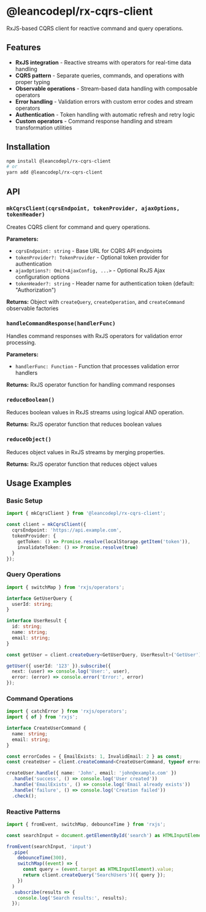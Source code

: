 # @leancodepl/rx-cqrs-client

RxJS-based CQRS client for reactive command and query operations.

## Features

- **RxJS integration** - Reactive streams with operators for real-time data handling
- **CQRS pattern** - Separate queries, commands, and operations with proper typing
- **Observable operations** - Stream-based data handling with composable operators
- **Error handling** - Validation errors with custom error codes and stream operators
- **Authentication** - Token handling with automatic refresh and retry logic
- **Custom operators** - Command response handling and stream transformation utilities

## Installation

```bash
npm install @leancodepl/rx-cqrs-client
# or
yarn add @leancodepl/rx-cqrs-client
```

## API

### `mkCqrsClient(cqrsEndpoint, tokenProvider, ajaxOptions, tokenHeader)`

Creates CQRS client for command and query operations.

**Parameters:**
- `cqrsEndpoint: string` - Base URL for CQRS API endpoints
- `tokenProvider?: TokenProvider` - Optional token provider for authentication
- `ajaxOptions?: Omit<AjaxConfig, ...>` - Optional RxJS Ajax configuration options
- `tokenHeader?: string` - Header name for authentication token (default: "Authorization")

**Returns:** Object with `createQuery`, `createOperation`, and `createCommand` observable factories

### `handleCommandResponse(handlerFunc)`

Handles command responses with RxJS operators for validation error processing.

**Parameters:**
- `handlerFunc: Function` - Function that processes validation error handlers

**Returns:** RxJS operator function for handling command responses

### `reduceBoolean()`

Reduces boolean values in RxJS streams using logical AND operation.

**Returns:** RxJS operator function that reduces boolean values

### `reduceObject()`

Reduces object values in RxJS streams by merging properties.

**Returns:** RxJS operator function that reduces object values

## Usage Examples

### Basic Setup

```typescript
import { mkCqrsClient } from '@leancodepl/rx-cqrs-client';

const client = mkCqrsClient({
  cqrsEndpoint: 'https://api.example.com',
  tokenProvider: {
    getToken: () => Promise.resolve(localStorage.getItem('token')),
    invalidateToken: () => Promise.resolve(true)
  }
});
```

### Query Operations

```typescript
import { switchMap } from 'rxjs/operators';

interface GetUserQuery {
  userId: string;
}

interface UserResult {
  id: string;
  name: string;
  email: string;
}

const getUser = client.createQuery<GetUserQuery, UserResult>('GetUser');

getUser({ userId: '123' }).subscribe({
  next: (user) => console.log('User:', user),
  error: (error) => console.error('Error:', error)
});
```

### Command Operations

```typescript
import { catchError } from 'rxjs/operators';
import { of } from 'rxjs';

interface CreateUserCommand {
  name: string;
  email: string;
}

const errorCodes = { EmailExists: 1, InvalidEmail: 2 } as const;
const createUser = client.createCommand<CreateUserCommand, typeof errorCodes>('CreateUser', errorCodes);

createUser.handle({ name: 'John', email: 'john@example.com' })
  .handle('success', () => console.log('User created'))
  .handle('EmailExists', () => console.log('Email already exists'))
  .handle('failure', () => console.log('Creation failed'))
  .check();
```

### Reactive Patterns

```typescript
import { fromEvent, switchMap, debounceTime } from 'rxjs';

const searchInput = document.getElementById('search') as HTMLInputElement;

fromEvent(searchInput, 'input')
  .pipe(
    debounceTime(300),
    switchMap((event) => {
      const query = (event.target as HTMLInputElement).value;
      return client.createQuery('SearchUsers')({ query });
    })
  )
  .subscribe(results => {
    console.log('Search results:', results);
  });
```
